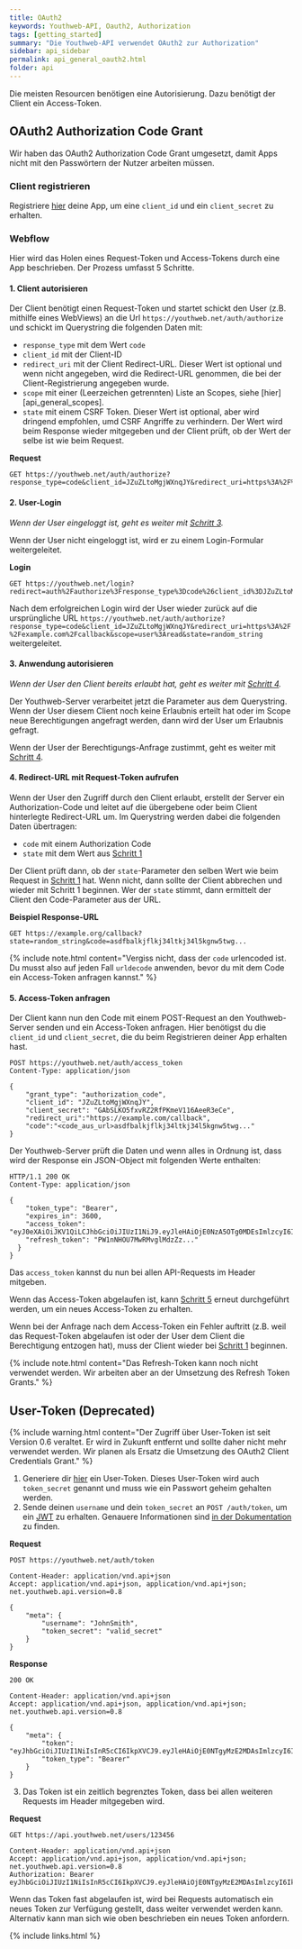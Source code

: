 ```yaml
---
title: OAuth2
keywords: Youthweb-API, Oauth2, Authorization
tags: [getting_started]
summary: "Die Youthweb-API verwendet OAuth2 zur Authorization"
sidebar: api_sidebar
permalink: api_general_oauth2.html
folder: api
---
```


Die meisten Resourcen benötigen eine Autorisierung. Dazu benötigt der Client ein Access-Token.

## OAuth2 Authorization Code Grant

Wir haben das OAuth2 Authorization Code Grant umgesetzt, damit Apps nicht mit den Passwörtern der Nutzer arbeiten müssen.

### Client registrieren

Registriere [hier](https://youthweb.net/settings/clients/new) deine App, um eine `client_id` und ein `client_secret` zu erhalten.

### Webflow

Hier wird das Holen eines Request-Token und Access-Tokens durch eine App beschrieben. Der Prozess umfasst 5 Schritte.

#### 1. Client autorisieren

Der Client benötigt einen Request-Token und startet schickt den User (z.B. mithilfe eines WebViews) an die Url `https://youthweb.net/auth/authorize` und schickt im Querystring die folgenden Daten mit:

* `response_type` mit dem Wert `code`
* `client_id` mit der Client-ID
* `redirect_uri` mit der Client Redirect-URL. Dieser Wert ist optional und wenn nicht angegeben, wird die Redirect-URL genommen, die bei der Client-Registrierung angegeben wurde.
* `scope` mit einer (Leerzeichen getrennten) Liste an Scopes, siehe [hier][api_general_scopes].
* `state` mit einem CSRF Token. Dieser Wert ist optional, aber wird dringend empfohlen, umd CSRF Angriffe zu verhindern. Der Wert wird beim Response wieder mitgegeben und der Client prüft, ob der Wert der selbe ist wie beim Request.

**Request**

```
GET https://youthweb.net/auth/authorize?response_type=code&client_id=JZuZLtoMgjWXnqJY&redirect_uri=https%3A%2F%2Fexample.com%2Fcallback&scope=user%3Aread&state=random_string
```

#### 2. User-Login

_Wenn der User eingeloggt ist, geht es weiter mit [Schritt 3](#3-anwendung-autorisieren)._

Wenn der User nicht eingeloggt ist, wird er zu einem Login-Formular weitergeleitet.

**Login**

```
GET https://youthweb.net/login?redirect=auth%2Fauthorize%3Fresponse_type%3Dcode%26client_id%3DJZuZLtoMgjWXnqJY%26redirect_uri%3Dhttps%253A%252F%252Fexample.com%252Fcallback%26scope%3Duser%253Aread%26state%3Drandom_string
```

Nach dem erfolgreichen Login wird der User wieder zurück auf die ursprüngliche URL `https://youthweb.net/auth/authorize?response_type=code&client_id=JZuZLtoMgjWXnqJY&redirect_uri=https%3A%2F%2Fexample.com%2Fcallback&scope=user%3Aread&state=random_string` weitergeleitet.

#### 3. Anwendung autorisieren

_Wenn der User den Client bereits erlaubt hat, geht es weiter mit [Schritt 4](#4-redirect-url-mit-request-token-aufrufen)._

Der Youthweb-Server verarbeitet jetzt die Parameter aus dem Querystring. Wenn der User diesem Client noch keine Erlaubnis erteilt hat oder im Scope neue Berechtigungen angefragt werden, dann wird der User um Erlaubnis gefragt.

Wenn der User der Berechtigungs-Anfrage zustimmt, geht es weiter mit [Schritt 4](#4-redirect-url-mit-request-token-aufrufen).

#### 4. Redirect-URL mit Request-Token aufrufen

Wenn der User den Zugriff durch den Client erlaubt, erstellt der Server ein Authorization-Code und leitet auf die übergebene oder beim Client hinterlegte Redirect-URL um. Im Querystring werden dabei die folgenden Daten übertragen:

* `code` mit einem Authorization Code
* `state` mit dem Wert aus [Schritt 1](#1-client-autorisieren)

Der Client prüft dann, ob der `state`-Parameter den selben Wert wie beim Request in [Schritt 1](#1-client-autorisieren) hat. Wenn nicht, dann sollte der Client abbrechen und wieder mit Schritt 1 beginnen. Wer der `state` stimmt, dann ermittelt der Client den Code-Parameter aus der URL.

**Beispiel Response-URL**

```
GET https://example.org/callback?state=random_string&code=asdfbalkjflkj34ltkj34l5kgnw5twg...
```

{% include note.html content="Vergiss nicht, dass der `code` urlencoded ist. Du musst also auf jeden Fall `urldecode` anwenden, bevor du mit dem Code ein Access-Token anfragen kannst." %}

#### 5. Access-Token anfragen

Der Client kann nun den Code mit einem POST-Request an den Youthweb-Server senden und ein Access-Token anfragen. Hier benötigst du die `client_id` und `client_secret`, die du beim Registrieren deiner App erhalten hast.

```
POST https://youthweb.net/auth/access_token
Content-Type: application/json

{
    "grant_type": "authorization_code",
    "client_id": "JZuZLtoMgjWXnqJY",
    "client_secret": "GAbSLKO5fxvRZ2RfPKmeV116AeeR3eCe",
    "redirect_uri":"https://example.com/callback",
    "code":"<code_aus_url>asdfbalkjflkj34ltkj34l5kgnw5twg..."
}
```

Der Youthweb-Server prüft die Daten und wenn alles in Ordnung ist, dass wird der Response ein JSON-Object mit folgenden Werte enthalten:

```
HTTP/1.1 200 OK
Content-Type: application/json

{
    "token_type": "Bearer",
    "expires_in": 3600,
    "access_token": "eyJ0eXAiOiJKV1QiLCJhbGciOiJIUzI1NiJ9.eyJleHAiOjE0NzA5OTg0MDEsImlzcyI6IkFsRXdNOGhhSVByWWZCMFMifQ.skOweG5QtefZE9ZR_p5HnS1aBGcG3t0D3v9Cx6nCSq0",
    "refresh_token": "PW1nNHOU7MwRMvglMdzZz..."
  }
}
```

Das `access_token` kannst du nun bei allen API-Requests im Header mitgeben.

Wenn das Access-Token abgelaufen ist, kann [Schritt 5](#5-access-token-anfragen) erneut durchgeführt werden, um ein neues Access-Token zu erhalten.

Wenn bei der Anfrage nach dem Access-Token ein Fehler auftritt (z.B. weil das Request-Token abgelaufen ist oder der User dem Client die Berechtigung entzogen hat), muss der Client wieder bei [Schritt 1](#1-client-autorisieren) beginnen.

{% include note.html content="Das Refresh-Token kann noch nicht verwendet werden. Wir arbeiten aber an der Umsetzung des Refresh Token Grants." %}

## User-Token (Deprecated)

{% include warning.html content="Der Zugriff über User-Token ist seit Version 0.6 veraltet. Er wird in Zukunft entfernt und sollte daher nicht mehr verwendet werden. Wir planen als Ersatz die Umsetzung des OAuth2 Client Credentials Grant." %}

1. Generiere dir [hier](https://youthweb.net/settings/token) ein User-Token. Dieses User-Token wird auch `token_secret` genannt und muss wie ein Passwort geheim gehalten werden.
2. Sende deinen `username` und dein `token_secret` an `POST /auth/token`, um ein [JWT](http://jwt.io/) zu erhalten. Genauere Informationen sind [in der Dokumentation](http://docs.youthweb.apiary.io/#reference/auth) zu finden.

**Request**

```
POST https://youthweb.net/auth/token

Content-Header: application/vnd.api+json
Accept: application/vnd.api+json, application/vnd.api+json; net.youthweb.api.version=0.8

{
    "meta": {
        "username": "JohnSmith",
        "token_secret": "valid_secret"
    }
}
```

**Response**

```
200 OK

Content-Header: application/vnd.api+json
Accept: application/vnd.api+json, application/vnd.api+json; net.youthweb.api.version=0.8

{
    "meta": {
        "token": "eyJhbGciOiJIUzI1NiIsInR5cCI6IkpXVCJ9.eyJleHAiOjE0NTgyMzE2MDAsImlzcyI6IkpOdlBnY3ROcEg1Y0s2UmMifQ.BOn0XFDDYa5iBHJb636A0C0m4sU5NO8SA_CPOVHoWNs",
        "token_type": "Bearer"
    }
}
```


3. Das Token ist ein zeitlich begrenztes Token, dass bei allen weiteren Requests im Header mitgegeben wird.

**Request**

```
GET https://api.youthweb.net/users/123456

Content-Header: application/vnd.api+json
Accept: application/vnd.api+json, application/vnd.api+json; net.youthweb.api.version=0.8
Authorization: Bearer eyJhbGciOiJIUzI1NiIsInR5cCI6IkpXVCJ9.eyJleHAiOjE0NTgyMzE2MDAsImlzcyI6IkpOdlBnY3ROcEg1Y0s2UmMifQ.BOn0XFDDYa5iBHJb636A0C0m4sU5NO8SA_CPOVHoWNs

```

Wenn das Token fast abgelaufen ist, wird bei Requests automatisch ein neues Token zur Verfügung gestellt, dass weiter verwendet werden kann. Alternativ kann man sich wie oben beschrieben ein neues Token anfordern.

{% include links.html %}
